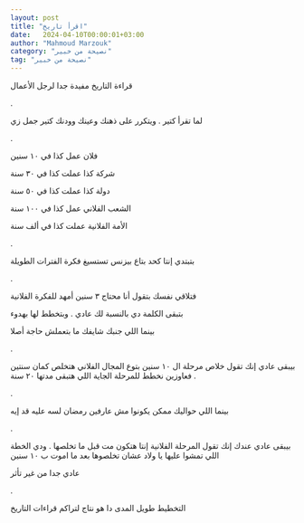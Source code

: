 ```yaml
---
layout: post
title: "اقرأ تاريخ"
date:   2024-04-10T00:00:01+03:00
author: "Mahmoud Marzouk"
category: "نصيحة من خبير"
tag: "نصيحة من خبير"
---
```



قراءة التاريخ مفيدة جدا لرجل الأعمال

.

لما تقرأ كتير . ويتكرر على ذهنك وعينك وودنك كتير جمل
زي

.

فلان عمل كذا في ١٠ سنين

شركة كذا عملت كذا في ٣٠ سنة

دولة كذا عملت كذا في ٥٠ سنة

الشعب الفلاني عمل كذا في ١٠٠ سنة

الأمة الفلانية عملت كذا في ألف سنة

.

بتبتدي إنتا كحد بتاع بيزنس تستسيغ فكرة الفترات
الطويلة

.

فتلاقي نفسك بتقول أنا محتاج ٣ سنين أمهد للفكرة
الفلانية

بتبقى الكلمة دي بالنسبة لك عادي . وبتخطط لها
بهدوء

بينما اللي جنبك شايفك ما بتعملش حاجة أصلا

.

بيبقى عادي إنك تقول خلاص مرحلة ال ١٠ سنين بتوع المجال
الفلاني هتخلص كمان سنتين . فعاوزين نخطط للمرحلة الجاية اللي هتبقى مدتها
٢٠ سنة

.

بينما اللي حواليك ممكن يكونوا مش عارفين رمضان لسه عليه
قد إيه

.

بيبقى عادي عندك إنك تقول المرحلة الفلانية إنتا هتكون مت
قبل ما تخلصها . ودي الخطة اللي تمشوا عليها يا ولاد عشان تخلصوها بعد ما
اموت ب ١٠ سنين

عادي جدا من غير تأثر

.

التخطيط طويل المدى دا هو نتاج لتراكم قراءات
التاريخ

